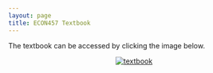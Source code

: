 ```yaml
---
layout: page
title: ECON457 Textbook
---
```


The textbook can be accessed by clicking the image below. 

<div style="text-align:center">
<a href="www.vkooten.net/courses/computational-economics/"><img src="../img/book.jpg" alt="textbook"></a>
</div>
